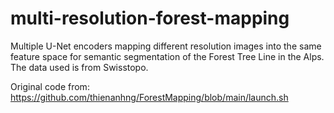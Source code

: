 # multi-resolution-forest-mapping
Multiple U-Net encoders mapping different resolution images into the same feature space for semantic segmentation of the Forest Tree Line in the Alps. The data used is from Swisstopo.

Original code from: https://github.com/thienanhng/ForestMapping/blob/main/launch.sh
